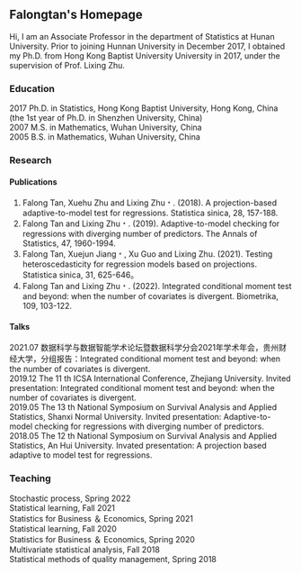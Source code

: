 ## Falongtan's Homepage
Hi, I am an Associate Professor in the department of Statistics at Hunan University. Prior to joining Hunnan University in December 2017, I obtained my Ph.D. from Hong Kong Baptist University University in 2017, under the supervision of Prof. Lixing Zhu. 

### Education

 2017    Ph.D. in Statistics, Hong Kong Baptist University, Hong Kong, China (the 1st year of Ph.D. in Shenzhen University, China) <br/>
 2007    M.S. in Mathematics, Wuhan University, China <br/>
 2005    B.S. in Mathematics, Wuhan University, China <br/>


### Research

#### Publications
1. Falong Tan, Xuehu Zhu and Lixing Zhu﹡. (2018). A projection-based adaptive-to-model test for regressions. Statistica sinica, 28, 157-188. <br/>
2. Falong Tan and Lixing Zhu﹡. (2019). Adaptive-to-model checking for regressions with diverging number of predictors. The Annals of Statistics, 47, 1960-1994. <br/>
3. Falong Tan, Xuejun Jiang﹡, Xu Guo and Lixing Zhu. (2021). Testing heteroscedasticity for regression models based on projections. Statistica sinica, 31, 625-646。<br/>
4. Falong Tan and Lixing Zhu﹡. (2022). Integrated conditional moment test and beyond: when the number of covariates is divergent. Biometrika, 109, 103-122.<br/>

#### Talks
2021.07 数据科学与数据智能学术论坛暨数据科学分会2021年学术年会，贵州财经大学，分组报告：Integrated conditional moment test and beyond: when the number of covariates is divergent. <br/>
2019.12 The 11 th ICSA International Conference, Zhejiang University. Invited presentation: Integrated conditional moment test and beyond: when the number of covariates is divergent. <br/>
2019.05 The 13 th National Symposium on Survival Analysis and Applied Statistics, Shanxi Normal University. Invited presentation: Adaptive-to-model checking for regressions with diverging number of predictors. <br/>
2018.05 The 12 th National Symposium on Survival Analysis and Applied Statistics, An Hui University. Invated presentation: A projection based adaptive to model test for regressions. <br/>

### Teaching
Stochastic process, Spring 2022 <br/>
Statistical learning, Fall 2021 <br/>
Statistics for Business ＆ Economics, Spring 2021 <br/>
Statistical learning, Fall 2020 <br/>
Statistics for Business ＆ Economics, Spring 2020 <br/>
Multivariate statistical analysis, Fall 2018 <br/>
Statistical methods of quality management, Spring 2018 <br/>
